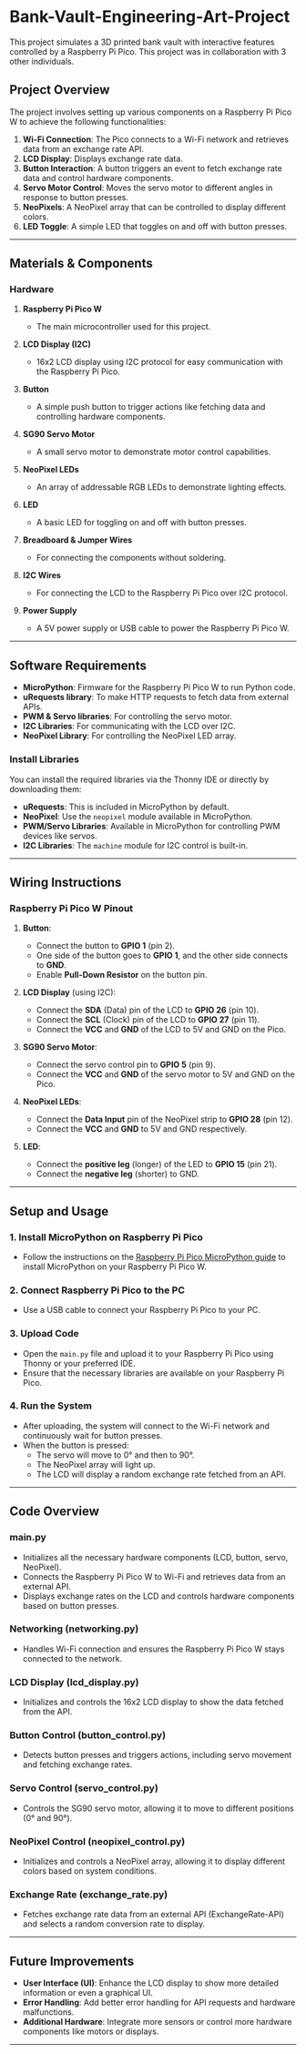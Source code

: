 # Bank-Vault-Engineering-Art-Project
This project simulates a 3D printed bank vault with interactive features controlled by a Raspberry Pi Pico. This project was in collaboration with 3 other individuals. 

## Project Overview

The project involves setting up various components on a Raspberry Pi Pico W to achieve the following functionalities:
1. **Wi-Fi Connection**: The Pico connects to a Wi-Fi network and retrieves data from an exchange rate API.
2. **LCD Display**: Displays exchange rate data.
3. **Button Interaction**: A button triggers an event to fetch exchange rate data and control hardware components.
4. **Servo Motor Control**: Moves the servo motor to different angles in response to button presses.
5. **NeoPixels**: A NeoPixel array that can be controlled to display different colors.
6. **LED Toggle**: A simple LED that toggles on and off with button presses.

---

## Materials & Components

### Hardware
1. **Raspberry Pi Pico W**  
   - The main microcontroller used for this project.
   
2. **LCD Display (I2C)**  
   - 16x2 LCD display using I2C protocol for easy communication with the Raspberry Pi Pico.

3. **Button**  
   - A simple push button to trigger actions like fetching data and controlling hardware components.
   
4. **SG90 Servo Motor**  
   - A small servo motor to demonstrate motor control capabilities.

5. **NeoPixel LEDs**  
   - An array of addressable RGB LEDs to demonstrate lighting effects.

6. **LED**  
   - A basic LED for toggling on and off with button presses.

7. **Breadboard & Jumper Wires**  
   - For connecting the components without soldering.

8. **I2C Wires**  
   - For connecting the LCD to the Raspberry Pi Pico over I2C protocol.

9. **Power Supply**  
   - A 5V power supply or USB cable to power the Raspberry Pi Pico W.

---

## Software Requirements
- **MicroPython**: Firmware for the Raspberry Pi Pico W to run Python code.
- **uRequests library**: To make HTTP requests to fetch data from external APIs.
- **PWM & Servo libraries**: For controlling the servo motor.
- **I2C Libraries**: For communicating with the LCD over I2C.
- **NeoPixel Library**: For controlling the NeoPixel LED array.

### Install Libraries
You can install the required libraries via the Thonny IDE or directly by downloading them:
- **uRequests**: This is included in MicroPython by default.
- **NeoPixel**: Use the `neopixel` module available in MicroPython.
- **PWM/Servo Libraries**: Available in MicroPython for controlling PWM devices like servos.
- **I2C Libraries**: The `machine` module for I2C control is built-in.

---

## Wiring Instructions

### Raspberry Pi Pico W Pinout
1. **Button**:
   - Connect the button to **GPIO 1** (pin 2).
   - One side of the button goes to **GPIO 1**, and the other side connects to **GND**. 
   - Enable **Pull-Down Resistor** on the button pin.

2. **LCD Display** (using I2C):
   - Connect the **SDA** (Data) pin of the LCD to **GPIO 26** (pin 10).
   - Connect the **SCL** (Clock) pin of the LCD to **GPIO 27** (pin 11).
   - Connect the **VCC** and **GND** of the LCD to 5V and GND on the Pico.

3. **SG90 Servo Motor**:
   - Connect the servo control pin to **GPIO 5** (pin 9).
   - Connect the **VCC** and **GND** of the servo motor to 5V and GND on the Pico.

4. **NeoPixel LEDs**:
   - Connect the **Data Input** pin of the NeoPixel strip to **GPIO 28** (pin 12).
   - Connect the **VCC** and **GND** to 5V and GND respectively.

5. **LED**:
   - Connect the **positive leg** (longer) of the LED to **GPIO 15** (pin 21).
   - Connect the **negative leg** (shorter) to GND.

---

## Setup and Usage

### 1. Install MicroPython on Raspberry Pi Pico
- Follow the instructions on the [Raspberry Pi Pico MicroPython guide](https://www.raspberrypi.org/documentation/microcontrollers/micropython.html) to install MicroPython on your Raspberry Pi Pico W.

### 2. Connect Raspberry Pi Pico to the PC
- Use a USB cable to connect your Raspberry Pi Pico to your PC.

### 3. Upload Code
- Open the `main.py` file and upload it to your Raspberry Pi Pico using Thonny or your preferred IDE.
- Ensure that the necessary libraries are available on your Raspberry Pi Pico.

### 4. Run the System
- After uploading, the system will connect to the Wi-Fi network and continuously wait for button presses.
- When the button is pressed:
  - The servo will move to 0° and then to 90°.
  - The NeoPixel array will light up.
  - The LCD will display a random exchange rate fetched from an API.

---

## Code Overview

### **main.py**
- Initializes all the necessary hardware components (LCD, button, servo, NeoPixel).
- Connects the Raspberry Pi Pico W to Wi-Fi and retrieves data from an external API.
- Displays exchange rates on the LCD and controls hardware components based on button presses.

### **Networking (networking.py)**
- Handles Wi-Fi connection and ensures the Raspberry Pi Pico W stays connected to the network.

### **LCD Display (lcd_display.py)**
- Initializes and controls the 16x2 LCD display to show the data fetched from the API.

### **Button Control (button_control.py)**
- Detects button presses and triggers actions, including servo movement and fetching exchange rates.

### **Servo Control (servo_control.py)**
- Controls the SG90 servo motor, allowing it to move to different positions (0° and 90°).

### **NeoPixel Control (neopixel_control.py)**
- Initializes and controls a NeoPixel array, allowing it to display different colors based on system conditions.

### **Exchange Rate (exchange_rate.py)**
- Fetches exchange rate data from an external API (ExchangeRate-API) and selects a random conversion rate to display.

---

## Future Improvements
- **User Interface (UI)**: Enhance the LCD display to show more detailed information or even a graphical UI.
- **Error Handling**: Add better error handling for API requests and hardware malfunctions.
- **Additional Hardware**: Integrate more sensors or control more hardware components like motors or displays.

---

